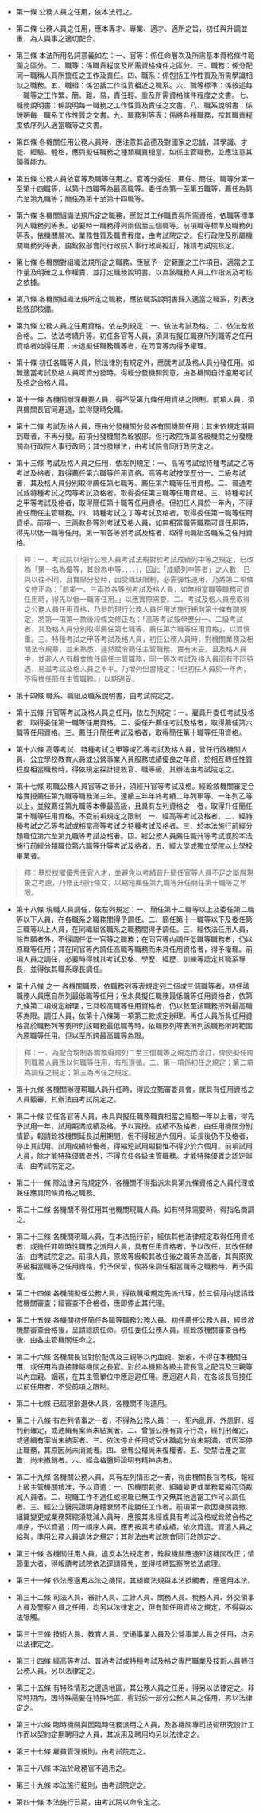 * 第一條 公務人員之任用，依本法行之。

* 第二條 公務人員之任用，應本專才、專業、適才、適所之旨，初任與升調並重，為人與事之適切配合。

* 第三條 本法所用名詞意義如左：一、官等：係任命層次及所需基本資格條件範圍之區分。二、職等：係職責程度及所需資格條件之區分。三、職務：係分配同一職稱人員所擔任之工作及責任。四、職系：係包括工作性質及所需學識相似之職務。五、職組：係包括工作性質相近之職系。六、職等標準：係敘述每一職等之工作繁、簡、難、易，責任輕、重及所需資格條件程度之文書。七、職務說明書：係說明每一職務之工作性質及責任之文書。八、職系說明書：係說明每一職系工作性質之文書。九、職務列等表：係將各種職務，按其職責程度依序列入適當職等之文書。

* 第四條 各機關任用公務人員時，應注意其品德及對國家之忠誠，其學識、才能、經驗、體格，應與擬任職務之種類職責相當。如係主管職務，並應注意其領導能力。

* 第五條 公務人員依官等及職等任用之。官等分委任、薦任、簡任。職等分第一至第十四職等，以第十四職等為最高職等。委任為第一至第五職等，薦任為第六至第九職等；簡任為第十至第十四職等。

* 第六條 各機關組織法規所定之職務，應就其工作職責與所需資格，依職等標準列入職務列等表。必要時一職務得列兩個至三個職等。前項職等標準及職務列等表，依機關層次、業務性質及職責程度，由考試院定之。但行政院及所屬機關職務列等表，由銓敘部會同行政院人事行政局擬訂，報請考試院核定。

* 第七條 各機關對組織法規所定之職務，應賦予一定範圍之工作項目、適當之工作量及明確之工作權責，並訂定職務說明書。以為該職務人員工作指派及考核之依據。

* 第八條 各機關組織法規所定之職務，應依職系說明書歸入適當之職系，列表送銓敘部核備。

* 第九條 公務人員之任用資格，依左列規定：一、依法考試及格。二、依法銓敘合格。三、依法考績升等。初任各官等人員，須具有擬任職務所列職等之任用資格者始得任用；未達擬任職務職等者，在同官等內得予權理。

* 第十條 初任各職等人員，除法律別有規定外，應就考試及格人員分發任用。如無適當考試及格人員可資分發時，得經分發機關同意，由各機關自行遴用考試及格之合格人員。

* 第十一條 各機關辦理機要人員，得不受第九條任用資格之限制。前項人員，須與機關長官同進退，並得隨時免職。

* 第十二條 考試及格人員，應由分發機關分發各有關機關任用；其未依規定期間到職者，不再分發。前項分發機關為銓敘部。但行政院所屬各級機關之分發機關為行政院人事行政局；其分發辦法，由考試院會同行政院定之。

* 第十三條 考試及格人員之任用，依左列規定：一、高等考試或特種考試之乙等考試及格者，取得薦任第六職等任用資格。高等考試按學歷分一、二級考試者，其及格人員分別取得薦任第七職等、薦任第六職等任用資格。二、普通考試或特種考試之丙等考試及格者，取得委任第三職等任用資格。三、特種考試之甲等考試及格者，取得簡任第十職等任用資格。但初任人員於一年內，不得擔任簡任主管職務。四、特種考試之丁等考試及格者，取得委任第一職等任用資格。前項一、三兩款各等別考試及格人員，如無相當職等職務可資任用時，得先以低一職等任用。第一項各等別考試及格者，取得同職組各職系之任用資格。

> 釋：一、考試院以現行公務人員考試法規對於考試成績列中等之規定，已改為「第一名為優等，其餘為中等．．．．」，因此「成績列中等者」之人數，已與以往不同，且實際分發時，因受職缺限制，必需彈性運用，乃將第二項條文修正為：「前項一、三兩款各等別考試及格人員，如無相當職等職務可資任用時，得先以低一職等任用。」以應實際需要。二、考試及格人員應取得之公務人員任用資格，乃參酌現行公務人員任用法施行細則第十條有關規定，將第一項第一款後段條文修正為：「高等考試按學歷分一、二級考試者，其及格人員分別取得薦任第七職等、薦任第六職等任用資格」，以資慎重。三、特種考試之甲等考試及格人員，初任公務人員時，對機關業務及相關法令規章，並未熟悉，遽然賦令簡任主管職務，實有未妥。且及格人員中，並非人人有機會擔任簡任主管職務，同一等次考試及格人員而有不同待遇，易滋考試及格人員之不平。乃增列但書規定：「但初任人員於一年內，不得擔任簡任主管職務。」以期適妥。

* 第十四條 職系、職組及職系說明書，由考試院定之。

* 第十五條 升官等考試及格人員之任用，依左列規定：一、雇員升委任考試及格者，取得委任第一職等任用資格。二、委任升薦任考試及格者，取得薦任第六職等任用資格。三、薦任升簡任考試及格者，取得簡任第十職等任用資格。

* 第十六條 高等考試、特種考試之甲等或乙等考試及格人員，曾任行政機關人員、公立學校教育人員或公營事業人員服務成績優良之年資，於相互轉任性質程度相當職務時，得依規定採計提敘官、職等級，其辦法由考試院定之。

* 第十七條 現職公務人員官等之晉升，須經升官等考試及格。經銓敘機關審定合格實授薦任第九職等職務滿三年，連續三年年終考績二年列甲等、一年列乙等以上，並敘薦任第九職等本俸最高級，且具有左列資格之一者，取得升任簡任第十職等任用資格，不受前項規定之限制：一、經高等考試及格者。二、經特種考試之乙等考試或相當高等考試之特種考試及格者。三、於本法施行前經分類職位第六至第九職等考試及格者。四、經公務人員薦任職升等考試或於本法施行前經分類職位第六職等升等考試及格者。五、經大學或獨立學院以上學校畢業者。

> 釋：基於拔擢優秀任官人才，並避免以考績晉升簡任官等人員不足之斷層現象之考慮，乃修正現行條文，以縮短薦任第九職等升任簡任第十職等之年限。

* 第十八條 現職人員調任，依左列規定：一、簡任第十二職等以上及委任第二職等以下人員，在各職系之職務間得予調任。二、簡任第十一職等以下及委任第三職等以上人員，在同織組各職系之職務間得予調任。三、經依法任用人員，除自願者外，不得調任低一官等之職務；在同官等內調任低職等職務者，仍以原職等任用；其在同官等內調任高職等職務而未具任用資格者，得予權理。前項人員之調任，必要時得就其考試及格、學歷、經歷、訓練等認定其職系專長，並得依其職系專長調任。

* 第十八條 之一 各機關職務，依職務列等表規定列二個或三個職等者，初任該職務人員應自所列最低職等任用；但未具擬任職務最低職等任用資格者，依第九條第二項規定辦理；已具較高職等任用資格者，仍以敘至該職務所列最高職等為限。調任人員，依第十八條第一項第三款規定辦理。再任人員所具任用資格高於職務列等表所列該職務最低職等時，依職務列等表所列該職務所跨範圍內原職等任用。但以至所跨最高職等為限。

> 釋：一、為配合現制各職務得跨列二至三個職等之規定而增訂，俾使擬任跨列職務人員應以何職等任用，有所遵循。二、第一項係初任之規定；第二項為調任之規定；第三為再任之規定。

* 第十九條 各機關辦理現職人員升任時，得設立甄審委員會，就具有任用資格之人員甄審，其辦法由考試院定之。

* 第二十條 初任各官等人員，未具與擬任職務職責相當之經驗一年以上者，得先予試用一年，試用期滿成績及格，予以實授。成績不及格者，由任用機關分別情節，報請銓敘機關延長試用期間，但不得超過六個月。延長後仍不及格者，停止其試用。試用成績特優者，得縮短試用期間惟不得少於六個月。前項試用人員，除才能特殊優異者外，不得充任各級主管職務。才能特殊優異之認定辦法，由考試院定之。

* 第二十一條 除法律另有規定外，各機關不得指派未具第九條資格之人員代理或兼任應具同條資格之職務。

* 第二十二條 各機關不得任用其他機關現職人員。如有特殊需要時，得指名商調之。

* 第二十三條 各機關現職人員，在本法施行前，經依其他法律規定取得任用資格者，或擔任非臨時性職務之派用人員，具有任用資格者，予以改任，其改任辦法，由考試院定之。前項人員，原敘等級較其改任後之職等為高者，其與原敘等級相當職等之任用資格，仍予保留，俟將來調任相當職等之職務時，再予回復。

* 第二十四條 各機關擬任公務人員，得依職權規定先派代理，於三個月內送請銓敘機關審查；經審查不合格者，應即停止其代理。

* 第二十五條 各機關初任簡任各職等職務公務人員、初任薦任公務人員，經銓敘機關審查合格後，呈請總統任命。初任委任公務人員，經銓敘機關審查合格後，由各主管機關任命之。

* 第二十六條 各機關長官對於配偶及三親等以內血親、姻親，不得在本機關任用，或任用為直接隸屬機關之長官。對於本機關各級主管長官之配偶及三親等以內血親、姻親，在其主管單位中應迴避任用。應迴避人員，在各該長官接任以前任用者，不受前項之限制。

* 第二十七條 已屆限齡退休人員，各機關不得進用。

* 第二十八條 有左列情事之一者，不得為公務人員：一、犯內亂罪、外患罪，經判刑確定，或通緝有案尚未結案者。二、曾服公務有貪汙行為，經判刑確定，或通緝有案尚未結案者。三、依法停止任用或受休職處分尚未期滿，或因案停止職務，其原因尚未消滅者。四、褫奪公權尚未復權者。五、受禁治產之宣告，尚未撤銷者。六、經合格醫師證明有精神病者。

* 第二十九條 各機關公務人員，具有左列情形之一者，得由機關長官考核，報經上級主管機關核准，予以資遣：一、因機關裁撤、組織變更或業務緊縮而須裁減人員者。二、現職工作不適任或現職已無工作又無其他適當工作可以調任者。三、經公立醫院證明身體衰弱不能勝任工作者。前項第一款因機關裁撤、組織變更或業務緊縮須裁減人員時，應按其未經或具有考試及格或銓敘合格之順序，予以資遣；同一順序人員，應再按其考績成績，依次資遣。資遣人員之給與，準用公務人員退休之規定；其辦法由考試院會同行政院定之。

* 第三十條 各機關任用人員，違反本法規定者，銓敘機關應通知該機關改正；情節重大者，得報請考試院依法逕請降免，並得核轉監察院依法處理。

* 第三十一條 依法應適用本法之機關，其組織法規與本法抵觸者，應適用本法。

* 第三十二條 司法人員、審計人員、主計人員、關務人員、稅務人員、外交領事人員及警察人員之任用，均另以法律定之，但有關任用資格之規定，不得與本法牴觸。

* 第三十三條 技術人員、教育人員、交通事業人員及公營事業人員之任用，均另以法律定之。

* 第三十四條 經高等考試、普通考試或特種考試及格之專門職業及技術人員轉任公務人員，另以法律定之。

* 第三十五條 有特殊情形之邊遠地區，其公務人員之任用，得另以法律定之。非常時期內，因特殊需要在特殊地區，得對於一部分公務人員之任用，另以法律定之。

* 第三十六條 臨時機關與因臨時任務派用之人員，及各機關專司技術研究設計工作而以契約定期聘用之人員，其派用及聘用均另以法律定之。

* 第三十七條 雇員管理規則，由考試院定之。

* 第三十八條 本法於政務官不適用之。

* 第三十九條 本法施行細則，由考試院定之。

* 第四十條 本法施行日期，由考試院以命令定之。

